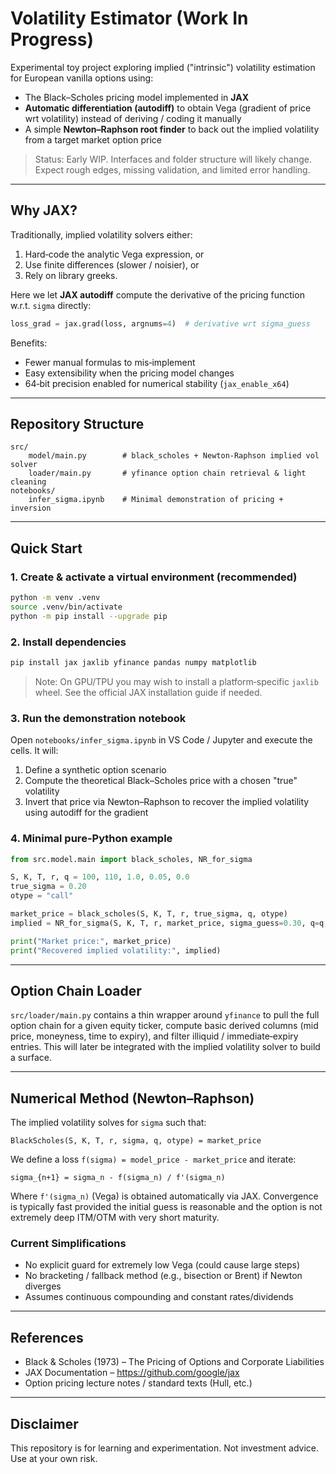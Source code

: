 # Volatility Estimator (Work In Progress)

Experimental toy project exploring implied ("intrinsic") volatility estimation for European vanilla options using:

* The Black–Scholes pricing model implemented in **JAX**
* **Automatic differentiation (autodiff)** to obtain Vega (gradient of price wrt volatility) instead of deriving / coding it manually
* A simple **Newton–Raphson root finder** to back out the implied volatility from a target market option price

> Status: Early WIP. Interfaces and folder structure will likely change. Expect rough edges, missing validation, and limited error handling.

---

## Why JAX?
Traditionally, implied volatility solvers either:
1. Hard‑code the analytic Vega expression, or
2. Use finite differences (slower / noisier), or
3. Rely on library greeks.

Here we let **JAX autodiff** compute the derivative of the pricing function w.r.t. `sigma` directly:

```python
loss_grad = jax.grad(loss, argnums=4)  # derivative wrt sigma_guess
```

Benefits:
* Fewer manual formulas to mis‑implement
* Easy extensibility when the pricing model changes
* 64‑bit precision enabled for numerical stability (`jax_enable_x64`)

---

## Repository Structure

```
src/
	model/main.py        # black_scholes + Newton-Raphson implied vol solver
	loader/main.py       # yfinance option chain retrieval & light cleaning
notebooks/
	infer_sigma.ipynb    # Minimal demonstration of pricing + inversion
```

---

## Quick Start

### 1. Create & activate a virtual environment (recommended)
```bash
python -m venv .venv
source .venv/bin/activate
python -m pip install --upgrade pip
```

### 2. Install dependencies
```bash
pip install jax jaxlib yfinance pandas numpy matplotlib
```

> Note: On GPU/TPU you may wish to install a platform‑specific `jaxlib` wheel. See the official JAX installation guide if needed.

### 3. Run the demonstration notebook
Open `notebooks/infer_sigma.ipynb` in VS Code / Jupyter and execute the cells. It will:
1. Define a synthetic option scenario
2. Compute the theoretical Black–Scholes price with a chosen "true" volatility
3. Invert that price via Newton–Raphson to recover the implied volatility using autodiff for the gradient

### 4. Minimal pure-Python example
```python
from src.model.main import black_scholes, NR_for_sigma

S, K, T, r, q = 100, 110, 1.0, 0.05, 0.0
true_sigma = 0.20
otype = "call"

market_price = black_scholes(S, K, T, r, true_sigma, q, otype)
implied = NR_for_sigma(S, K, T, r, market_price, sigma_guess=0.30, q=q, otype=otype, tol=1e-7)

print("Market price:", market_price)
print("Recovered implied volatility:", implied)
```

---

## Option Chain Loader
`src/loader/main.py` contains a thin wrapper around `yfinance` to pull the full option chain for a given equity ticker, compute basic derived columns (mid price, moneyness, time to expiry), and filter illiquid / immediate‑expiry entries. This will later be integrated with the implied volatility solver to build a surface.

---

## Numerical Method (Newton–Raphson)
The implied volatility solves for `sigma` such that:

```
BlackScholes(S, K, T, r, sigma, q, otype) = market_price
```

We define a loss `f(sigma) = model_price - market_price` and iterate:

```
sigma_{n+1} = sigma_n - f(sigma_n) / f'(sigma_n)
```

Where `f'(sigma_n)` (Vega) is obtained automatically via JAX. Convergence is typically fast provided the initial guess is reasonable and the option is not extremely deep ITM/OTM with very short maturity.

### Current Simplifications
* No explicit guard for extremely low Vega (could cause large steps)
* No bracketing / fallback method (e.g., bisection or Brent) if Newton diverges
* Assumes continuous compounding and constant rates/dividends

---

## References
* Black & Scholes (1973) – The Pricing of Options and Corporate Liabilities
* JAX Documentation – https://github.com/google/jax
* Option pricing lecture notes / standard texts (Hull, etc.)

---

## Disclaimer
This repository is for learning and experimentation. Not investment advice. Use at your own risk.

